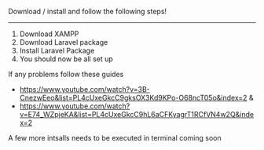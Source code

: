 Download / install and follow the following steps!
__________________________________________________

1. Download XAMPP
2. Download Laravel package
3. Install Laravel Package
4. You should now be all set up


If any problems follow these guides
- https://www.youtube.com/watch?v=3B-CnezwEeo&list=PL4cUxeGkcC9gksOX3Kd9KPo-O68ncT05o&index=2 
 &
- https://www.youtube.com/watch?v=E74_WZpjeKA&list=PL4cUxeGkcC9hL6aCFKyagrT1RCfVN4w2Q&index=2 

A few more intsalls needs to be executed in terminal coming soon